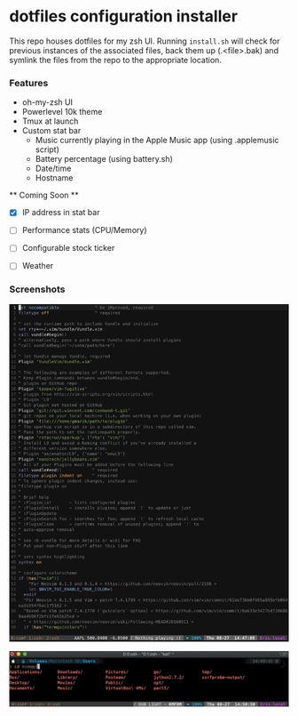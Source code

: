 # dotfiles configuration installer

This repo houses dotfiles for my zsh UI. Running `install.sh` will check for previous instances of the associated files, back them up (.\<file\>.bak) and symlink the files from the repo to the appropriate location.

### Features
+ oh-my-zsh UI
+ Powerlevel 10k theme
+ Tmux at launch
+ Custom stat bar
    + Music currently playing in the Apple Music app (using .applemusic script)
    + Battery percentage (using battery.sh)
    + Date/time
    + Hostname

** Coming Soon **
+ [x] IP address in stat bar
+ [ ] Performance stats (CPU/Memory)
+ [ ] Configurable stock ticker
+ [ ] Weather


### Screenshots

![VIM UI](https://github.com/suckerface/dotfiles/blob/master/images/vim.png)

![TMUX UI](https://github.com/suckerface/dotfiles/blob/master/images/ui.png)
